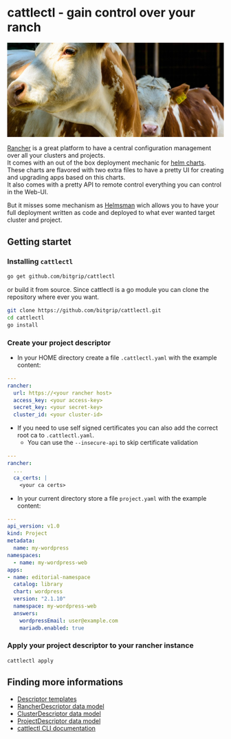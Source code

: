 cattlectl - gain control over your ranch
========================================

![your ranche](header.jpg)

[Rancher](https://rancher.com/) is a great platform to have a central configuration management over all your clusters and projects.<br>
It comes with an out of the box deployment mechanic for [helm charts](https://github.com/helm/helm). These charts are flavored with two extra files to have a pretty UI for creating and upgrading apps based on this charts.<br>
It also comes with a pretty API to remote control everything you can control in the Web-UI.

But it misses some mechanism as [Helmsman](https://github.com/Praqma/helmsman) wich allows you to have your full deployment written as code and deployed to what ever wanted target  cluster and project.

Getting startet
---------------

### Installing `cattlectl`

```bash
go get github.com/bitgrip/cattlectl
```

or build it from source. Since cattlectl is a go module you can clone the repository where ever you want.

```bash
git clone https://github.com/bitgrip/cattlectl.git
cd cattlectl
go install
```

### Create your project descriptor

* In your HOME directory create a file `.cattlectl.yaml` with the example content:

```yaml
---
rancher:
  url: https://<your rancher host>
  access_key: <your access-key>
  secret_key: <your secret-key>
  cluster_id: <your cluster-id>
```

* If you need to use self signed certificates you can also add the correct root ca to `.cattlectl.yaml`.
  * You can use the `--insecure-api` to skip certificate validation

```yaml
---
rancher:
  ...
  ca_certs: |
    <your ca certs>
```

* In your current directory store a file `project.yaml` with the example content:

```yaml
---
api_version: v1.0
kind: Project
metadata:
  name: my-wordpress
namespaces:
  - name: my-wordpress-web
apps:
- name: editorial-namespace
  catalog: library
  chart: wordpress
  version: "2.1.10"
  namespace: my-wordpress-web
  answers:
    wordpressEmail: user@example.com
    mariadb.enabled: true

```

### Apply your project descriptor to your rancher instance

```bash
cattlectl apply
```

Finding more informations
-------------------------

* [Descriptor templates](descriptor_templates.md)
* [RancherDescriptor data model](rancher_descriptor.md)
* [ClusterDescriptor data model](cluster_descriptor.md)
* [ProjectDescriptor data model](project_descriptor.md)
* [cattlectl CLI documentation](cli/cattlectl.md)
